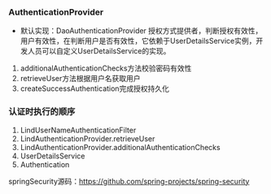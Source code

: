 ### AuthenticationProvider
* 默认实现：DaoAuthenticationProvider
授权方式提供者，判断授权有效性，用户有效性，在判断用户是否有效性，它依赖于UserDetailsService实例，开发人员可以自定义UserDetailsService的实现。
1. additionalAuthenticationChecks方法校验密码有效性
2. retrieveUser方法根据用户名获取用户
3. createSuccessAuthentication完成授权持久化

### 认证时执行的顺序
1. LindUserNameAuthenticationFilter
1. LindAuthenticationProvider.retrieveUser
1. LindAuthenticationProvider.additionalAuthenticationChecks
1. UserDetailsService
1. Authentication

springSecurity源码：https://github.com/spring-projects/spring-security